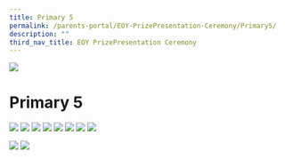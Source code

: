 ```yaml
---
title: Primary 5
permalink: /parents-portal/EOY-PrizePresentation-Ceremony/Primary5/
description: ""
third_nav_title: EOY PrizePresentation Ceremony
---
```

![](/images/banner.gif)

  
  
Primary 5
=========

![](/images/P51.png)
![](/images/P52.png)
![](/images/P53.png)
![](/images/P54.png)
![](/images/P55.png)
![](/images/P56.png)
![](/images/P57.png)
![](/images/P58.png)

![](/images/P59.png)
![](/images/Pri51.png)